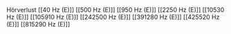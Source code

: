 Hörverlust
[[40 Hz (E)]]
[[500 Hz (E)]]
[[950 Hz (E)]]
[[2250 Hz (E)]]
[[10530 Hz (E)]]
[[105910 Hz (E)]]
[[242500 Hz (E)]]
[[391280 Hz (E)]]
[[425520 Hz (E)]]
[[815290 Hz (E)]]